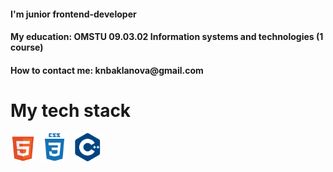 <h4>I'm junior frontend-developer</h4>
<h4>My education: OMSTU 09.03.02 Information systems and technologies (1 course)</h4>
<h4>How to contact me: knbaklanova@gmail.com</h4>

<h1>My tech stack</h1>
<div>
  <img src="https://github.com/devicons/devicon/blob/master/icons/html5/html5-original.svg" title="HTML5" alt="HTML" width="40" height="40"/>&nbsp;
  <img src="https://github.com/devicons/devicon/blob/master/icons/css3/css3-plain-wordmark.svg" title="CSS3" alt="CSS" width="45" height="45"/>&nbsp;
  <img src="https://github.com/devicons/devicon/blob/e1e71358efd844876dfc3217aa6429957ad92bc8/icons/cplusplus/cplusplus-plain.svg" title="CSS3" alt="CSS" width="45" height="45"/>&nbsp;
</div>
